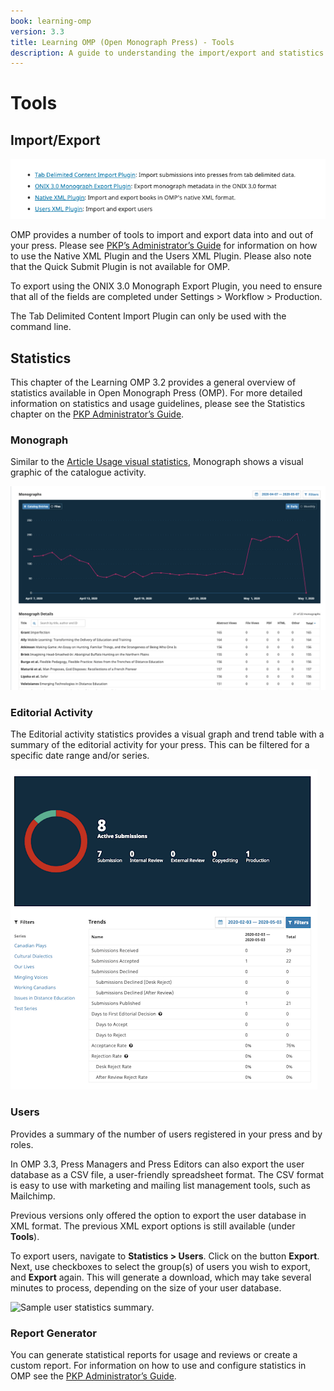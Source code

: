 ```yaml
---
book: learning-omp
version: 3.3
title: Learning OMP (Open Monograph Press) - Tools
description: A guide to understanding the import/export and statistics tools in OMP.
---
```

# Tools

## Import/Export

![The list of import and export tools in OMP.](./assets/learning_omp-tools-import_export.png)

OMP provides a number of tools to import and export data into and out of your press. Please see [PKP’s Administrator’s Guide](/admin-guide/en/data-import-and-export) for information on how to use the Native XML Plugin and the Users XML Plugin. Please also note that the Quick Submit Plugin is not available for OMP.

To export using the ONIX 3.0 Monograph Export Plugin, you need to ensure that all of the fields are completed under Settings > Workflow > Production.

The Tab Delimited Content Import Plugin can only be used with the command line.

## Statistics

This chapter of the Learning OMP 3.2 provides a general overview of statistics available in Open Monograph Press (OMP). For more detailed information on statistics and usage guidelines, please see the Statistics chapter on the [PKP Administrator’s Guide](/admin-guide/en/statistics).

### Monograph

Similar to the [Article Usage visual statistics](/admin-guide/en/statistics#article-usage-visual-statistics), Monograph shows a visual graphic of the catalogue activity.

![Sample data visualization in OMP.](./assets/learning-omp3.2-stastics-monograph.png)

### Editorial Activity

The Editorial activity statistics provides a visual graph and trend table with a summary of the editorial activity for your press. This can be filtered for a specific date range and/or series.

![Sample editorial statistics graph and table.](./assets/learning-omp3.2-statistics-editorial.png)

### Users

Provides a summary of the number of users registered in your press and by roles.

In OMP 3.3, Press Managers and Press Editors can also export the user database as a CSV file, a user-friendly spreadsheet format. The CSV format is easy to use with marketing and mailing list management tools, such as Mailchimp.

Previous versions only offered the option to export the user database in XML format. The previous XML export options is still available (under **Tools**).

To export users, navigate to **Statistics > Users**. Click on the button **Export**. Next, use checkboxes to select the group(s) of users you wish to export, and **Export** again. This will generate a download, which may take several minutes to process, depending on the size of your user database.

![Sample user statistics summary.](./assets/learning-omp3.3-statistics-users.png)

### Report Generator

You can generate statistical reports for usage and reviews or create a custom report. For information on how to use and configure statistics in OMP see the [PKP Administrator’s Guide](/admin-guide/en/statistics).
